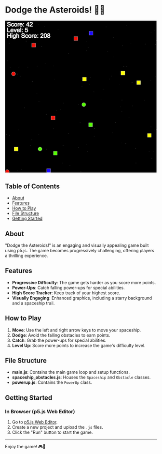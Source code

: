 # Dodge the Asteroids! 🚀💫

![Game Screenshot](https://github.com/WuQingYi20/miniGame_p5js/blob/main/screenshot.png)

## Table of Contents

- [About](#about)
- [Features](#features)
- [How to Play](#how-to-play)
- [File Structure](#file-structure)
- [Getting Started](#getting-started)

## About

"Dodge the Asteroids!" is an engaging and visually appealing game built using p5.js. The game becomes progressively challenging, offering players a thrilling experience.

## Features

- **Progressive Difficulty**: The game gets harder as you score more points.
- **Power-Ups**: Catch falling power-ups for special abilities.
- **High Score Tracker**: Keep track of your highest score.
- **Visually Engaging**: Enhanced graphics, including a starry background and a spaceship trail.

## How to Play

1. **Move**: Use the left and right arrow keys to move your spaceship.
2. **Dodge**: Avoid the falling obstacles to earn points.
3. **Catch**: Grab the power-ups for special abilities.
4. **Level Up**: Score more points to increase the game's difficulty level.

## File Structure

- **main.js**: Contains the main game loop and setup functions.
- **spaceship_obstacles.js**: Houses the `Spaceship` and `Obstacle` classes.
- **powerup.js**: Contains the `PowerUp` class.

## Getting Started

### In Browser (p5.js Web Editor)

1. Go to [p5.js Web Editor](https://editor.p5js.org/).
2. Create a new project and upload the `.js` files.
3. Click the "Run" button to start the game.

---

Enjoy the game! 🎮🌌
